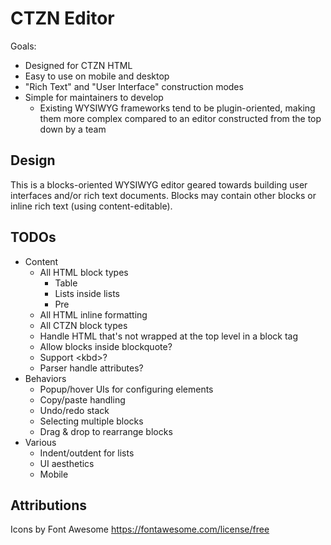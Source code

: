 # CTZN Editor

Goals:

- Designed for CTZN HTML
- Easy to use on mobile and desktop
- "Rich Text" and "User Interface" construction modes
- Simple for maintainers to develop
  - Existing WYSIWYG frameworks tend to be plugin-oriented, making them more complex compared to an editor constructed from the top down by a team

## Design

This is a blocks-oriented WYSIWYG editor geared towards building user interfaces and/or rich text documents. Blocks may contain other blocks or inline rich text (using content-editable).

## TODOs

- Content
  - All HTML block types
    - Table
    - Lists inside lists
    - Pre
  - All HTML inline formatting
  - All CTZN block types
  - Handle HTML that's not wrapped at the top level in a block tag
  - Allow blocks inside blockquote?
  - Support &lt;kbd&gt;?
  - Parser handle attributes?
- Behaviors
  - Popup/hover UIs for configuring elements
  - Copy/paste handling
  - Undo/redo stack
  - Selecting multiple blocks
  - Drag & drop to rearrange blocks
- Various
  - Indent/outdent for lists
  - UI aesthetics
  - Mobile

## Attributions

Icons by Font Awesome https://fontawesome.com/license/free